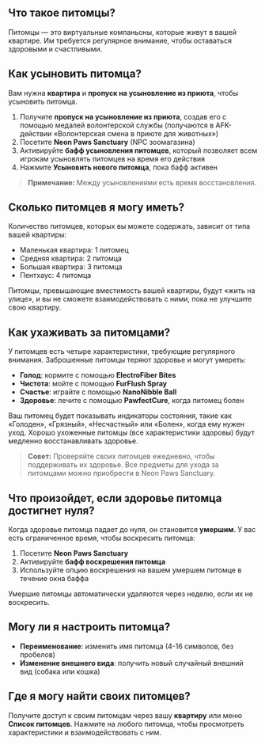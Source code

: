 ## Что такое питомцы?

Питомцы — это виртуальные компаньоны, которые живут в вашей квартире. Им требуется регулярное внимание, чтобы оставаться здоровыми и счастливыми.

## Как усыновить питомца?

Вам нужна **квартира** и **пропуск на усыновление из приюта**, чтобы усыновить питомца.

1. Получите **пропуск на усыновление из приюта**, создав его с помощью медалей волонтерской службы (получаются в AFK-действии «Волонтерская смена в приюте для животных»)
2. Посетите **Neon Paws Sanctuary** (NPC зоомагазина)
3. Активируйте **бафф усыновления питомцев**, который позволяет всем игрокам усыновлять питомцев на время его действия
4. Нажмите **Усыновить нового питомца**, пока бафф активен

> **Примечание:** Между усыновлениями есть время восстановления.

## Сколько питомцев я могу иметь?

Количество питомцев, которых вы можете содержать, зависит от типа вашей квартиры:

- Маленькая квартира: 1 питомец
- Средняя квартира: 2 питомца
- Большая квартира: 3 питомца
- Пентхаус: 4 питомца

Питомцы, превышающие вместимость вашей квартиры, будут «жить на улице», и вы не сможете взаимодействовать с ними, пока не улучшите свою квартиру.

## Как ухаживать за питомцами?

У питомцев есть четыре характеристики, требующие регулярного внимания. Заброшенные питомцы теряют здоровье и могут умереть:

- **Голод**: кормите с помощью **ElectroFiber Bites**
- **Чистота**: мойте с помощью **FurFlush Spray**
- **Счастье**: играйте с помощью **NanoNibble Ball**
- **Здоровье**: лечите с помощью **PawfectCure**, когда питомец болен

Ваш питомец будет показывать индикаторы состояния, такие как «Голоден», «Грязный», «Несчастный» или «Болен», когда ему нужен уход. Хорошо ухоженные питомцы (все характеристики здоровы) будут медленно восстанавливать здоровье.

> **Совет:** Проверяйте своих питомцев ежедневно, чтобы поддерживать их здоровье. Все предметы для ухода за питомцами можно приобрести в Neon Paws Sanctuary.

## Что произойдет, если здоровье питомца достигнет нуля?

Когда здоровье питомца падает до нуля, он становится **умершим**. У вас есть ограниченное время, чтобы воскресить питомца:

1. Посетите **Neon Paws Sanctuary**
2. Активируйте **бафф воскрешения питомца**
3. Используйте опцию воскрешения на вашем умершем питомце в течение окна баффа

Умершие питомцы автоматически удаляются через неделю, если их не воскресить.

## Могу ли я настроить питомца?

- **Переименование**: изменить имя питомца (4-16 символов, без пробелов)
- **Изменение внешнего вида**: получить новый случайный внешний вид (собака или кошка)

## Где я могу найти своих питомцев?

Получите доступ к своим питомцам через вашу **квартиру** или меню **Список питомцев**. Нажмите на любого питомца, чтобы просмотреть характеристики и взаимодействовать с ним.
